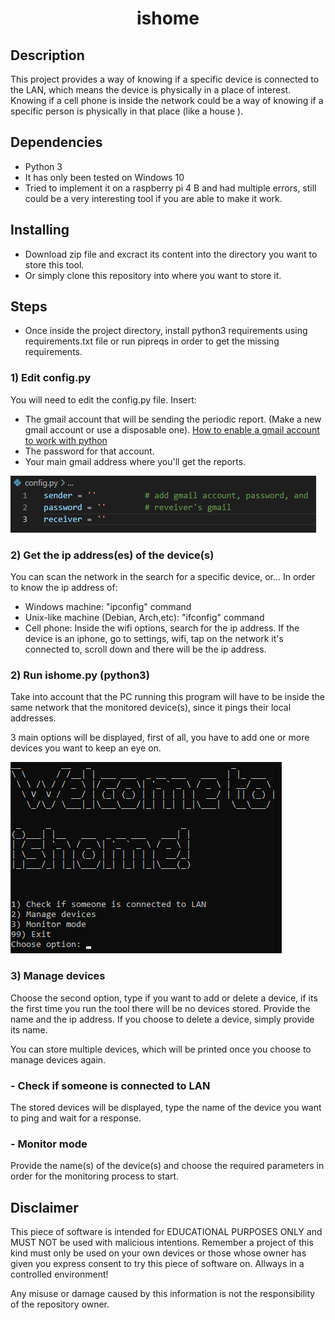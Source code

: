 <h1 align = "center">ishome</h1>


## Description

This project provides a way of knowing if a specific device is connected to the LAN, which means the device is physically in a place of interest.  Knowing if a cell phone is inside the network could be a way of knowing if a specific person is physically in that place (like a house ).

## Dependencies

* Python 3
* It has only been tested on Windows 10
* Tried to implement it on a raspberry pi 4 B and had multiple errors, still could be a very interesting tool if you are able to make it work.

## Installing

* Download zip file and excract its content into the directory you want to store this tool.
* Or simply clone this repository into where you want to store it.


## Steps

* Once inside the project directory, install python3 requirements using requirements.txt file or run pipreqs in order to get the missing requirements.
### 1) Edit config.py
 You will need to edit the config.py file. Insert:
 * The gmail account that will be sending the periodic report. (Make a new gmail account or use a disposable one). [How to enable a gmail account to work with python](https://www.dev2qa.com/how-do-i-enable-less-secure-apps-on-gmail/)
 * The password for that account.
 * Your main gmail address where you'll get the reports. 

![alt text](images/config.png)

### 2) Get the ip address(es) of the device(s)
You can scan the network in the search for a specific device, or...
In order to know the ip address of:
- Windows machine: "ipconfig" command 
- Unix-like machine (Debian, Arch,etc): "ifconfig" command
- Cell phone:  Inside the wifi options, search for the ip address.  If the device is an iphone, go to settings, wifi, tap on the network it's connected to, scroll down and there will be the ip address.

### 2) Run ishome.py (python3)

Take into account that the PC running this program will have to be inside the same network that the monitored device(s), since it pings their local addresses.

3 main options will be displayed, first of all, you have to add one or more devices you want to keep an eye on.

![alt text](images/execute.png)

### 3) Manage devices
Choose the second option, type if you want to add or delete a device, if its the first time you run the tool there will be no devices stored. Provide the name and the ip address.  If you choose to delete a device, simply provide its name.

You can store multiple devices, which will be printed once you choose to manage devices again.

### - Check if someone is connected to LAN
The stored devices will be displayed, type the name of the device you want to ping and wait for a response.

### - Monitor mode

Provide the name(s) of the device(s) and choose the required parameters in order for the monitoring process to start.



## Disclaimer

This piece of software is intended for EDUCATIONAL PURPOSES ONLY and MUST NOT be used with malicious intentions.  Remember a project of this kind must only be used on your own devices or those whose owner has given you express consent to try this piece of software on.  Allways in a controlled environment!


Any misuse or damage caused by this information is not the responsibility of the repository owner. 